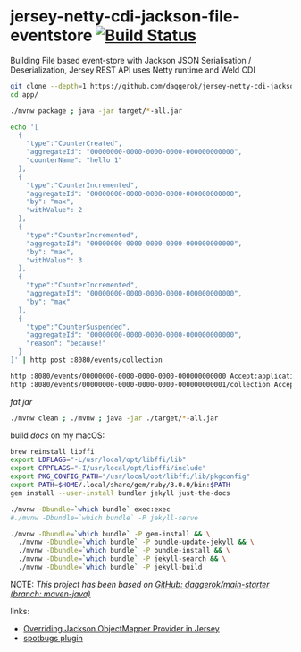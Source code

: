 # jersey-netty-cdi-jackson-file-eventstore [![Build Status](https://travis-ci.org/daggerok/jersey-netty-cdi-jackson-file-eventstore.svg?branch=master)](https://travis-ci.org/daggerok/jersey-netty-cdi-jackson-file-eventstore)
Building File based event-store with Jackson JSON Serialisation / Deserialization, Jersey REST API uses Netty runtime and Weld CDI

```bash
git clone --depth=1 https://github.com/daggerok/jersey-netty-cdi-jackson-file-eventstore.git app
cd app/

./mvnw package ; java -jar target/*-all.jar

echo '[
  {
    "type":"CounterCreated",
    "aggregateId": "00000000-0000-0000-0000-000000000000",
    "counterName": "hello 1"
  },
  {
    "type":"CounterIncremented",
    "aggregateId": "00000000-0000-0000-0000-000000000000",
    "by": "max",
    "withValue": 2
  },
  {
    "type":"CounterIncremented",
    "aggregateId": "00000000-0000-0000-0000-000000000000",
    "by": "max",
    "withValue": 3
  },
  {
    "type":"CounterIncremented",
    "aggregateId": "00000000-0000-0000-0000-000000000000",
    "by": "max"
  },
  {
    "type":"CounterSuspended",
    "aggregateId": "00000000-0000-0000-0000-000000000000",
    "reason": "because!"
  }
]' | http post :8080/events/collection

http :8080/events/00000000-0000-0000-0000-000000000000 Accept:application/json
http :8080/events/00000000-0000-0000-0000-000000000001/collection Accept:application/json
```

_fat jar_

```bash
./mvnw clean ; ./mvnw ; java -jar ./target/*-all.jar
```

build _docs_ on my macOS:

```bash
brew reinstall libffi
export LDFLAGS="-L/usr/local/opt/libffi/lib"
export CPPFLAGS="-I/usr/local/opt/libffi/include"
export PKG_CONFIG_PATH="/usr/local/opt/libffi/lib/pkgconfig"
export PATH=$HOME/.local/share/gem/ruby/3.0.0/bin:$PATH
gem install --user-install bundler jekyll just-the-docs

./mvnw -Dbundle=`which bundle` exec:exec
#./mvnw -Dbundle=`which bundle` -P jekyll-serve

./mvnw -Dbundle=`which bundle` -P gem-install && \
  ./mvnw -Dbundle=`which bundle` -P bundle-update-jekyll && \
  ./mvnw -Dbundle=`which bundle` -P bundle-install && \
  ./mvnw -Dbundle=`which bundle` -P jekyll-search && \
  ./mvnw -Dbundle=`which bundle` -P jekyll-build
```

NOTE: _This project has been based on [GitHub: daggerok/main-starter (branch: maven-java)](https://github.com/daggerok/main-starter/tree/maven-java)_

links:

* [Overriding Jackson ObjectMapper Provider in Jersey](https://stackoverflow.com/a/5234682/1490636)
* [spotbugs plugin](https://spotbugs.readthedocs.io/en/stable/)
